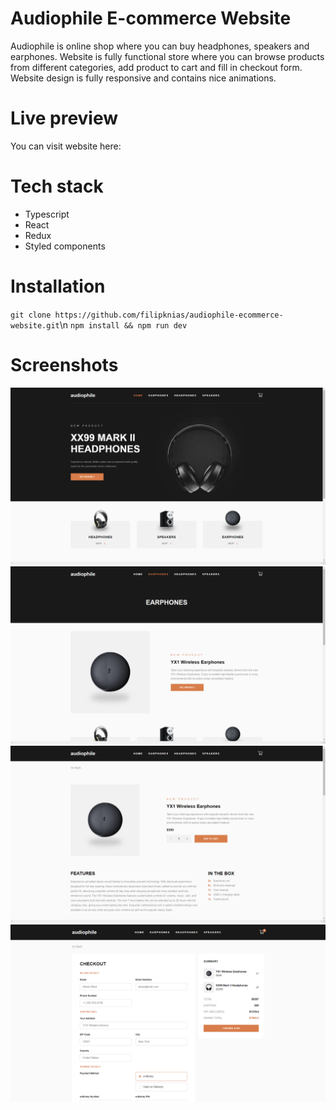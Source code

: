 # Audiophile E-commerce Website
Audiophile is online shop where you can buy headphones, speakers and earphones. Website is fully functional store where you can browse products from different categories, add product to cart and fill in checkout form. Website design is fully responsive and contains nice animations. 
# Live preview
You can visit website here: 
# Tech stack
- Typescript
- React
- Redux
- Styled components
# Installation
`git clone https://github.com/filipknias/audiophile-ecommerce-website.git`\n
`npm install && npm run dev`
# Screenshots
![screenshot_1](screenshots/screenshot1.png)
<br />
![screenshot_2](screenshots/screenshot2.png)
<br />
![screenshot_3](screenshots/screenshot3.png)
<br />
![screenshot_4](screenshots/screenshot4.png)